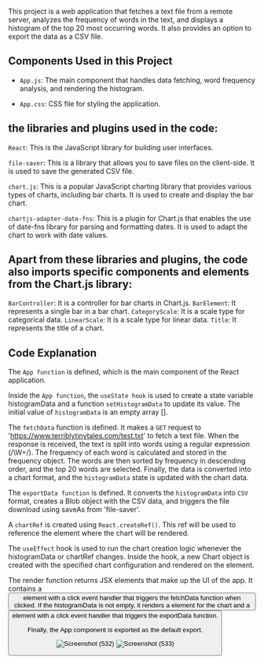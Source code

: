 This project is a web application that fetches a text file from a remote server, analyzes the frequency of words in the text, and displays a histogram of the top 20 most occurring words. It also provides an option to export the data as a CSV file.


## Components Used in this Project


- `App.js`: The main component that handles data fetching, word frequency analysis, and rendering the histogram.

- `App.css`: CSS file for styling the application.



## the libraries and plugins used in the code:

`React`: This is the JavaScript library for building user interfaces.

`file-saver`: This is a library that allows you to save files on the client-side. It is used to save the generated CSV file.

`chart.js`: This is a popular JavaScript charting library that provides various types of charts, including bar charts. It is used to create and display the bar chart.

`chartjs-adapter-date-fns`: This is a plugin for Chart.js that enables the use of date-fns library for parsing and formatting dates. It is used to adapt the chart to work with date values.


## Apart from these libraries and plugins, the code also imports specific components and elements from the Chart.js library:

`BarController`: It is a controller for bar charts in Chart.js.
`BarElement`: It represents a single bar in a bar chart.
`CategoryScale`: It is a scale type for categorical data.
`LinearScale`: It is a scale type for linear data.
`Title`: It represents the title of a chart.

## Code Explanation
The `App function` is defined, which is the main component of the React application.

Inside the `App function`, the `useState hook` is used to create a state variable histogramData and a function `setHistogramData` to update its value. The initial value of `histogramData` is an empty array [].

The `fetchData` function is defined. It makes a `GET` request to 'https://www.terriblytinytales.com/test.txt' to fetch a text file. When the response is received, the text is split into words using a regular expression (/\W+/). The frequency of each word is calculated and stored in the frequency object. The words are then sorted by frequency in descending order, and the top 20 words are selected. Finally, the data is converted into a chart format, and the `histogramData` state is updated with the chart data.

The `exportData function` is defined. It converts the `histogramData` into `CSV` format, creates a Blob object with the CSV data, and triggers the file download using saveAs from 'file-saver'.

A `chartRef` is created using `React.createRef()`. This ref will be used to reference the <canvas> element where the chart will be rendered.

The `useEffect` hook is used to run the chart creation logic whenever the histogramData or chartRef changes. Inside the hook, a new Chart object is created with the specified chart configuration and rendered on the <canvas> element.

The render function returns JSX elements that make up the UI of the app. It contains a <button> element with a click event handler that triggers the fetchData function when clicked. If the histogramData is not empty, it renders a <canvas> element for the chart and a <button> element with a click event handler that triggers the exportData function.

Finally, the App component is exported as the default export.


![Screenshot (532)](https://github.com/umangkumarchaudhary/Terribly-Tiny-Tales/assets/88194464/dfc03a9b-0318-4652-a16b-b8052d88b152)
![Screenshot (533)](https://github.com/umangkumarchaudhary/Terribly-Tiny-Tales/assets/88194464/bb870f1b-ee8d-4690-9f73-1789ed9072ca)
